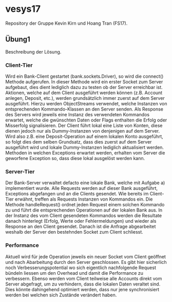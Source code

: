 # vesys17
Repository der Gruppe Kevin Kirn und Hoang Tran (FS17).

## Übung1
Beschreibung der Lösung.

### Client-Tier
Wird ein Bank-Client gestartet (bank.sockets.Driver), so wird die connect() Methode aufgerufen. In dieser Methode wird ein erster Socket zum Server aufgebaut, dies dient lediglich dazu zu testen ob der Server erreichbar ist. Aktionen, welche auf dem Client ausgeführt werden können (z.B. Account anlegen, Deposit, etc.), werden grundsätzlich immer zuerst auf dem Server ausgeführt. Hierzu werden ObjectStreams verwendet, welche Instanzen von entsprechenden Kommando-Klassen an den Server senden. Als Response des Servers wird jeweils eine Instanz des verwendeten Kommandos erwartet, welche die gwünschten Daten oder Flags enthalten die Erfolg oder Misserfolg signalisieren. Der Client führt lokal eine Liste von Konten, diese dienen jedoch nur als Dummy-Instanzen von denjenigen auf dem Server. Wird also z.B. eine Deposit-Operation auf einem lokalen Konto ausgeführt, so folgt dies dem selben Grundsatz, dass dies zuerst auf dem Server ausgeführt wird und lokale Dummy-Instanzen lediglich aktualisiert werden. Methoden in welchen Exceptions erwartet werden, erhalten vom Server die geworfene Exception so, dass diese lokal ausgelöst werden kann.

### Server-Tier
Der Bank-Server verwaltet defacto eine lokale Bank, welche mit Aufgabe a) implementiert wurde. Alle Requests werden auf dieser Bank ausgeführt, Exceptions abgefangen und an die Clients gesendet. Wie bereits im Client-Tier erwähnt, treffen als Requests Instanzen von Kommandos ein. Die Methode handleRequest() ordnet jeden Request einem solchen Kommando zu und führt die entsprechenden Operationen auf der lokalen Bank aus. In der Instanz des vom Client gesendeten Kommandos werden die Resultate danach hinterlegt (Erfolg, Werte oder Fehlermeldungen) und wieder als Response an den Client gesendet. Danach ist die Anfrage abgearbeitet weshalb der Server den bestehnden Socket zum Client schliesst.

### Performance
Aktuell wird für jede Operation jeweils ein neuer Socket vom Client geöffnet und nach Abarbeitung durch den Server geschlossen. Es gibt hier sicherlich noch Verbesserungspotential wo sich eigentlich nachfolgende Request bündeln liessen um den Overhead und damit die Performance zu verbessern. Ebenso werden vom Client teilweise alle Accounts direkt vom Server abgefragt, um zu verhindern, dass die lokalen Daten veraltet sind. Dies könnte dahingehend optimiert werden, dass nur jene synchronisiert werden bei welchen sich Zustände verändert haben.
